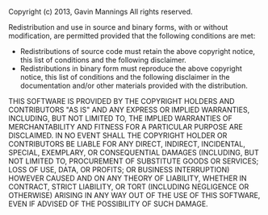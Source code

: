 Copyright (c) 2013, Gavin Mannings
All rights reserved.

Redistribution and use in source and binary forms, with or without modification, are permitted provided that the following
conditions are met:

* Redistributions of source code must retain the above copyright notice, this list of conditions and the following disclaimer.
* Redistributions in binary form must reproduce the above copyright notice, this list of conditions and the following
disclaimer in the documentation and/or other materials provided with the distribution.

THIS SOFTWARE IS PROVIDED BY THE COPYRIGHT HOLDERS AND CONTRIBUTORS "AS IS" AND ANY EXPRESS OR IMPLIED WARRANTIES,
INCLUDING, BUT NOT LIMITED TO, THE IMPLIED WARRANTIES OF MERCHANTABILITY AND FITNESS FOR A PARTICULAR PURPOSE ARE DISCLAIMED.
IN NO EVENT SHALL THE COPYRIGHT HOLDER OR CONTRIBUTORS BE LIABLE FOR ANY DIRECT, INDIRECT, INCIDENTAL, SPECIAL, EXEMPLARY,
OR CONSEQUENTIAL DAMAGES (INCLUDING, BUT NOT LIMITED TO, PROCUREMENT OF SUBSTITUTE GOODS OR SERVICES; LOSS OF USE, DATA, OR
PROFITS; OR BUSINESS INTERRUPTION) HOWEVER CAUSED AND ON ANY THEORY OF LIABILITY, WHETHER IN CONTRACT, STRICT LIABILITY, OR
TORT (INCLUDING NEGLIGENCE OR OTHERWISE) ARISING IN ANY WAY OUT OF THE USE OF THIS SOFTWARE, EVEN IF ADVISED OF THE POSSIBILITY
 OF SUCH DAMAGE.